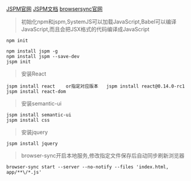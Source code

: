 [JSPM官网](http://jspm.io/)
[JSPM文档](http://jspm.io/docs/getting-started.html)
[browsersync官网](https://browsersync.io/)

>初始化npm和jspm,SystemJS可以加载JavaScript,Babel可以编译JavaScript,而且会把JSX格式的代码编译成JavaScript

```
npm init

npm install jspm -g
npm install jspm --save-dev
jspm init
```
>安装React

```
jspm install react    or指定对应版本   jspm install react@0.14.0-rc1
jspm install react-dom
```
>安装semantic-ui

```
jspm install semantic-ui
jspm install css
```
>安装jquery

```
jspm install jquery
```
>browser-sync开启本地服务,修改指定文件保存后自动同步刷新浏览器

```
browser-sync start --server --no-notify --files 'index.html, app/**\/*.js'
```